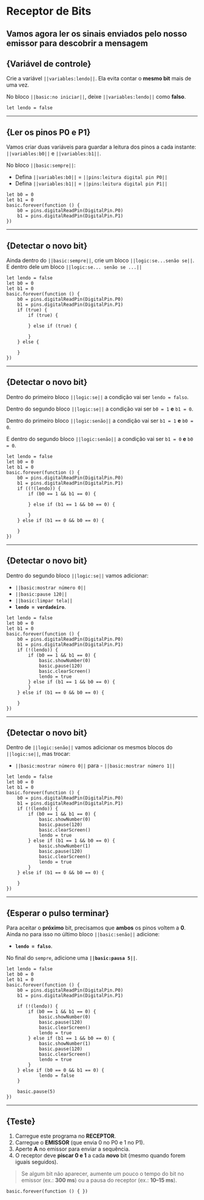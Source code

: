 # Receptor de Bits

## Vamos agora ler os sinais enviados pelo nosso emissor para descobrir a mensagem

## {Variável de controle}
Crie a variável ``||variables:lendo||``. Ela evita contar o **mesmo bit** mais de uma vez.

No bloco ``||basic:no iniciar||``, deixe ``||variables:lendo||`` como **falso**.

```blocks
let lendo = false
```

---

## {Ler os pinos P0 e P1}
Vamos criar duas variáveis para guardar a leitura dos pinos a cada instante: ``||variables:b0||`` e ``||variables:b1||``.

No bloco ``||basic:sempre||``:
- Defina ``||variables:b0||`` = ``||pins:leitura digital pin P0||``
- Defina ``||variables:b1||`` = ``||pins:leitura digital pin P1||``

```blocks
let b0 = 0
let b1 = 0
basic.forever(function () {
    b0 = pins.digitalReadPin(DigitalPin.P0)
    b1 = pins.digitalReadPin(DigitalPin.P1)
})
```

---

## {Detectar o novo bit}
Ainda dentro do ``||basic:sempre||``, crie um bloco ``||logic:se...senão se||``.
E dentro dele um bloco  ``||logic:se... senão se ...||``
```blocks
let lendo = false
let b0 = 0
let b1 = 0
basic.forever(function () {
    b0 = pins.digitalReadPin(DigitalPin.P0)
    b1 = pins.digitalReadPin(DigitalPin.P1)
    if (true) {
        if (true) {
            
        } else if (true) {
            
        }
    } else {

    }
})
```
---

## {Detectar o novo bit}
Dentro do primeiro bloco ``||logic:se||`` a condição vai ser ``lendo = falso``.

Dentro do segundo bloco ``||logic:se||`` a condição vai ser ``b0 = 1`` **e** ``b1 = 0``.

Dentro do primeiro bloco ``||logic:senão||`` a condição vai ser ``b1 = 1`` **e** ``b0 = 0``.

E dentro do segundo bloco ``||logic:senão||`` a condição vai ser ``b1 = 0`` **e** ``b0 = 0``.
```blocks
let lendo = false
let b0 = 0
let b1 = 0
basic.forever(function () {
    b0 = pins.digitalReadPin(DigitalPin.P0)
    b1 = pins.digitalReadPin(DigitalPin.P1)
    if ((!(lendo)) {
        if (b0 == 1 && b1 == 0) {
            
        } else if (b1 == 1 && b0 == 0) {
            
        }
    } else if (b1 == 0 && b0 == 0) {

    }
})
```

---
## {Detectar o novo bit}
Dentro do segundo bloco ``||logic:se||`` vamos adicionar:
- ``||basic:mostrar número 0||``
- ``||basic:pause 120||``
- ``||basic:limpar tela||``
- **``lendo = verdadeiro``**.

```blocks
let lendo = false
let b0 = 0
let b1 = 0
basic.forever(function () {
    b0 = pins.digitalReadPin(DigitalPin.P0)
    b1 = pins.digitalReadPin(DigitalPin.P1)
    if (!(lendo)) {
        if (b0 == 1 && b1 == 0) {
            basic.showNumber(0)
            basic.pause(120)
            basic.clearScreen()
            lendo = true
        } else if (b1 == 1 && b0 == 0) {
        }
    } else if (b1 == 0 && b0 == 0) {

    }
})
```

---
## {Detectar o novo bit}
Dentro de ``||logic:senão||`` vamos adicionar os mesmos blocos do ``||logic:se||``, mas trocar:
- ``||basic:mostrar número 0||`` para - ``||basic:mostrar número 1||``

```blocks
let lendo = false
let b0 = 0
let b1 = 0
basic.forever(function () {
    b0 = pins.digitalReadPin(DigitalPin.P0)
    b1 = pins.digitalReadPin(DigitalPin.P1)
    if (!(lendo)) {
        if (b0 == 1 && b1 == 0) {
            basic.showNumber(0)
            basic.pause(120)
            basic.clearScreen()
            lendo = true
        } else if (b1 == 1 && b0 == 0) {
            basic.showNumber(1)
            basic.pause(120)
            basic.clearScreen()
            lendo = true
        }
    } else if (b1 == 0 && b0 == 0) {

    }
})
```

---

## {Esperar o pulso terminar}
Para aceitar o **próximo** bit, precisamos que **ambos** os pinos voltem a **0**.  
Ainda no para isso no último bloco ``||basic:senão||`` adicione:
- **``lendo = falso``**.

No final do `sempre`, adicione uma **``||basic:pausa 5||``**.

```blocks
let lendo = false
let b0 = 0
let b1 = 0
basic.forever(function () {
    b0 = pins.digitalReadPin(DigitalPin.P0)
    b1 = pins.digitalReadPin(DigitalPin.P1)

    if (!(lendo)) {
        if (b0 == 1 && b1 == 0) {
            basic.showNumber(0)
            basic.pause(120)
            basic.clearScreen()
            lendo = true
        } else if (b1 == 1 && b0 == 0) {
            basic.showNumber(1)
            basic.pause(120)
            basic.clearScreen()
            lendo = true
        }
    } else if (b0 == 0 && b1 == 0) {
            lendo = false
    }

    basic.pause(5)
})
```

---

## {Teste}
1. Carregue este programa no **RECEPTOR**.  
2. Carregue o **EMISSOR** (que envia 0 no P0 e 1 no P1).  
3. Aperte **A** no emissor para enviar a sequência.  
4. O receptor deve **piscar 0 e 1** a cada **novo** bit (mesmo quando forem iguais seguidos).

> Se algum bit não aparecer, aumente um pouco o tempo do bit no emissor (ex.: **300 ms**) ou a pausa do receptor (ex.: **10–15 ms**).

```template
basic.forever(function () { })
```